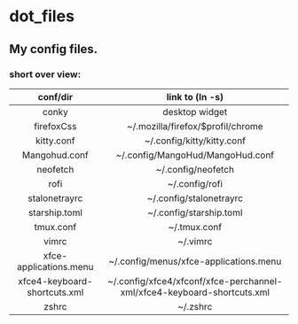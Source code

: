 # dot_files

## My config files.

### short over view:
|conf/dir|link to (ln -s)|
|:-:|:-:|
|conky|desktop widget|
|firefoxCss|~/.mozilla/firefox/$profil/chrome|
|kitty.conf|~/.config/kitty/kitty.conf|
|Mangohud.conf|~/.config/MangoHud/MangoHud.conf|
|neofetch|~/.config/neofetch|
|rofi|~/.config/rofi|
|stalonetrayrc|~/.config/stalonetrayrc|
|starship.toml|~/.config/starship.toml|
|tmux.conf|~/.tmux.conf|
|vimrc|~/.vimrc|
|xfce-applications.menu|~/.config/menus/xfce-applications.menu|
|xfce4-keyboard-shortcuts.xml|~/.config/xfce4/xfconf/xfce-perchannel-xml/xfce4-keyboard-shortcuts.xml|
|zshrc|~/.zshrc|


